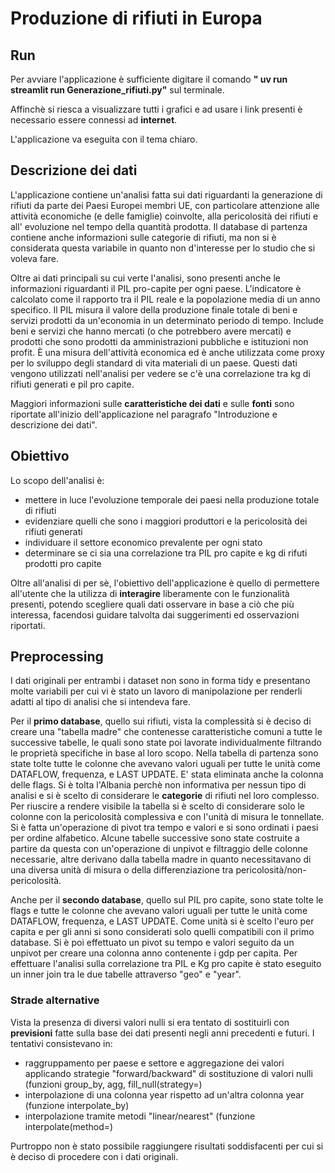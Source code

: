 # Produzione di rifiuti in Europa

## Run
Per avviare l'applicazione è sufficiente digitare il comando **" uv run streamlit run Generazione_rifiuti.py"** sul terminale.

Affinchè si riesca a visualizzare tutti i grafici e ad usare i link presenti è necessario essere connessi ad **internet**.
 
L'applicazione va eseguita con il tema chiaro. 

## Descrizione dei dati 
L'applicazione contiene un'analisi fatta sui dati riguardanti la generazione di rifiuti da parte dei Paesi Europei membri UE, con particolare attenzione alle attività economiche (e delle famiglie) coinvolte, alla pericolosità dei rifiuti e all' evoluzione nel tempo della quantità prodotta. Il database di partenza contiene anche informazioni sulle categorie di rifiuti, ma non si è considerata questa variabile in quanto non d'interesse per lo studio che si voleva fare. 

Oltre ai dati principali su cui verte l'analisi, sono presenti anche le informazioni riguardanti il PIL pro-capite per ogni paese. L'indicatore è calcolato come il rapporto tra il PIL reale e la popolazione media di un anno specifico. Il PIL misura il valore della produzione finale totale di beni e servizi prodotti da un'economia in un determinato periodo di tempo. Include beni e servizi che hanno mercati (o che potrebbero avere mercati) e prodotti che sono prodotti da amministrazioni pubbliche e istituzioni non profit. È una misura dell'attività economica ed è anche utilizzata come proxy per lo sviluppo degli standard di vita materiali di un paese. Questi dati vengono utilizzati nell'analisi per vedere se c'è una correlazione tra kg di rifiuti generati e pil pro capite.

Maggiori informazioni sulle **caratteristiche dei dati** e sulle **fonti** sono riportate all'inizio dell'applicazione nel paragrafo "Introduzione e descrizione dei dati".

## Obiettivo
Lo scopo dell'analisi è:
- mettere in luce l'evoluzione temporale dei paesi nella produzione totale di rifiuti
- evidenziare quelli che sono i maggiori produttori e la pericolosità dei rifiuti generati
- individuare il settore economico prevalente per ogni stato
- determinare se ci sia una correlazione tra PIL pro capite e kg di rifuti prodotti pro capite

Oltre all'analisi di per sè, l'obiettivo dell'applicazione è quello di permettere all'utente che la utilizza di **interagire** liberamente con le funzionalità presenti, potendo scegliere quali dati osservare in base a ciò che più interessa, facendosi guidare talvolta dai suggerimenti ed osservazioni riportati.

## Preprocessing
I dati originali per entrambi i dataset non sono in forma tidy e presentano molte variabili per cui vi è stato un lavoro di manipolazione per renderli adatti al tipo di analisi che si intendeva fare. 

Per il **primo database**, quello sui rifiuti, vista la complessità si è deciso di creare una "tabella madre" che contenesse caratteristiche comuni a tutte le successive tabelle, le quali sono state poi lavorate individualmente filtrando le proprietà specifiche in base al loro scopo. Nella tabella di partenza sono state tolte tutte le colonne che avevano valori uguali per tutte le unità come DATAFLOW, frequenza, e LAST UPDATE. E' stata eliminata anche la colonna delle flags. Si è tolta l'Albania perchè non informativa per nessun tipo di analisi e si è scelto di considerare le **categorie** di rifiuti nel loro complesso.
Per riuscire a rendere visibile la tabella si è scelto di considerare solo le colonne con la pericolosità complessiva e con l'unità di misura le tonnellate. Si è fatta un'operazione di pivot tra tempo e valori e si sono ordinati i paesi per ordine alfabetico. Alcune tabelle successive sono state costruite a partire da questa con un'operazione di unpivot e filtraggio delle colonne necessarie, altre derivano dalla tabella madre in quanto necessitavano di una diversa unità di misura o della differenziazione tra pericolosità/non-pericolosità.

Anche per il **secondo database**, quello sul PIL pro capite, sono state tolte le flags e tutte le colonne che avevano valori uguali per tutte le unità come DATAFLOW, frequenza, e LAST UPDATE. Come unità si è scelto l'euro per capita e per gli anni si sono considerati solo quelli compatibili con il primo database. Si è poi effettuato un pivot su tempo e valori seguito da un unpivot per creare una colonna anno contenente i gdp per capita.
Per effettuare l'analisi sulla correlazione tra PIL e Kg pro capite è stato eseguito un inner join tra le due tabelle attraverso "geo" e "year".

### Strade alternative
Vista la presenza di diversi valori nulli si era tentato di sostituirli con **previsioni** fatte sulla base dei dati presenti negli anni precedenti e futuri.
I tentativi consistevano in:
- raggruppamento per paese e settore e aggregazione dei valori applicando strategie "forward/backward" di sostituzione di valori nulli (funzioni group_by, agg, fill_null(strategy=)
- interpolazione di una colonna year rispetto ad un'altra colonna year (funzione interpolate_by)
- interpolazione tramite metodi "linear/nearest" (funzione interpolate(method=)

 Purtroppo non è stato possibile raggiungere risultati soddisfacenti per cui si è deciso di procedere con i dati originali. 
